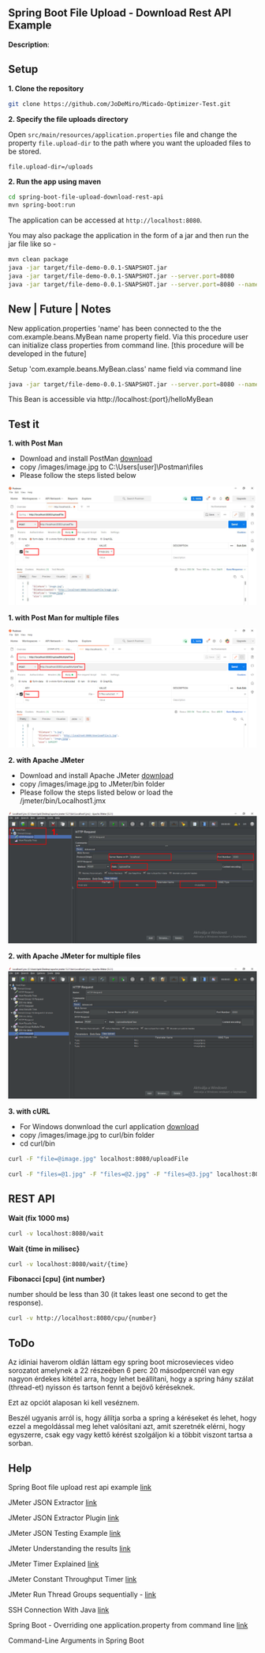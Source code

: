 ## Spring Boot File Upload - Download Rest API Example

**Description**:

## Setup

**1. Clone the repository**

```bash
git clone https://github.com/JoDeMiro/Micado-Optimizer-Test.git
```

**2. Specify the file uploads directory**

Open `src/main/resources/application.properties` file and change the property `file.upload-dir` to the path where you want the uploaded files to be stored.

```
file.upload-dir=/uploads
```

**2. Run the app using maven**

```bash
cd spring-boot-file-upload-download-rest-api
mvn spring-boot:run
```

The application can be accessed at `http://localhost:8080`.

You may also package the application in the form of a jar and then run the jar file like so -

```bash
mvn clean package
java -jar target/file-demo-0.0.1-SNAPSHOT.jar
java -jar target/file-demo-0.0.1-SNAPSHOT.jar --server.port=8080
java -jar target/file-demo-0.0.1-SNAPSHOT.jar --server.port=8080 --name="MyBeanName"
```

## New | Future | Notes

New application.properties 'name' has been connected to the the com.example.beans.MyBean name property field.
Via this procedure user can initialize class properties from command line. [this procedure will be developed
in the future]

Setup 'com.example.beans.MyBean.class' name field via command line
```bash
java -jar target/file-demo-0.0.1-SNAPSHOT.jar --server.port=8080 --name="MyBeanName"
```

This Bean is accessible via http://localhost:{port}/helloMyBean

## Test it

**1. with Post Man**

- Download and install PostMan [download](https://www.postman.com/downloads/)
- copy /images/image.jpg to C:\Users\[user]\Postman\files
- Please follow the steps listed below

![setup_postman](./images/PostManTest.png?raw=true)

**1. with Post Man for multiple files**

![setup_postman](./images/PostManMultipleTest.png?raw=true)


**2. with Apache JMeter**

- Download and install Apache JMeter [download](https://jmeter.apache.org/)
- copy /images/image.jpg to JMeter/bin folder
- Please follow the steps listed below or load the /jmeter/bin/Localhost1.jmx

![setup_jmeter](./images/JMeterTest.png?raw=true)

**2. with Apache JMeter for multiple files**

![setup_jmeter](./images/JMeterMultipleTest.png?raw=true)

**3. with cURL**

- For Windows donwnload the curl application [download](https://curl.se/windows/)
- copy /images/image.jpg to curl/bin folder
- cd curl/bin

```bash
curl -F "file=@image.jpg" localhost:8080/uploadFile
```

```bash
curl -F "files=@1.jpg" -F "files=@2.jpg" -F "files=@3.jpg" localhost:8080/uploadMultipleFiles
```

## REST API

**Wait (fix 1000 ms)**

```bash
curl -v localhost:8080/wait
```

**Wait {time in milisec}**

```bash
curl -v localhost:8080/wait/{time}
```

**Fibonacci [cpu] {int number}**

number should be less than 30 (it takes least one second to get the response).

```bash
curl -v http://localhost:8080/cpu/{number}
```

## ToDo

Az idiniai haverom oldlán láttam egy spring boot microsevieces video sorozatot
amelynek a 22 részeében 6 perc 20 másodpercnél van egy nagyon érdekes kitétel
arra, hogy lehet beállítani, hogy a spring hány szálat (thread-et) nyisson
és tartson fennt a bejövő kéréseknek.

Ezt az opciót alaposan ki kell veséznem.

Beszél ugyanis arról is, hogy állítja sorba a spring a kéréseket
és lehet, hogy ezzel a megoldással meg lehet valósítani azt,
amit szeretnék elérni, hogy egyszerre, csak egy vagy kettő
kérést szolgáljon ki a többit viszont tartsa a sorban.




## Help

Spring Boot file upload rest api example [link](https://www.callicoder.com/spring-boot-file-upload-download-rest-api-example/)

JMeter JSON Extractor [link](https://www.blazemeter.com/blog/api-testing-with-jmeter-and-the-json-extractor)

JMeter JSON Extractor Plugin [link](https://www.blazemeter.com/blog/how-to-use-the-json-plugin-in-jmeter)

JMeter JSON Testing Example [link](https://octoperf.com/blog/2018/04/23/jmeter-rest-api-testing/#enabling-debug)

JMeter Understanding the results [link](https://chamikakasun.medium.com/rest-api-load-testing-with-apache-jmeter-a4d25ea2b7b6)

JMeter Timer Explained [link](https://www.blazemeter.com/blog/comprehensive-guide-using-jmeter-timers)

JMeter Constant Throughput Timer [link](http://jmeter.apache.org/usermanual/component_reference.html#Constant_Throughput_Timer)

JMeter Run Thread Groups sequentially - [link](https://newbedev.com/running-multiple-thread-groups-sequentially-in-jmeter)

SSH Connection With Java [link](https://www.baeldung.com/java-ssh-connection)

Spring Boot - Overriding one application.property from command line [link](https://docs.spring.io/spring-boot/docs/1.4.1.RELEASE/reference/html/boot-features-external-config.html)

Command-Line Arguments in Spring Boot